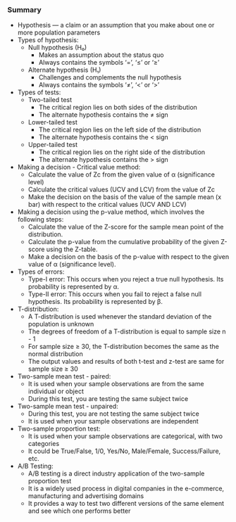 ### Summary

- Hypothesis — a claim or an assumption that you make about one or more population parameters
- Types of hypothesis:
  - Null hypothesis (H₀) 
    - Makes an assumption about the status quo
    - Always contains the symbols ‘=’, ‘≤’ or ‘≥’
  - Alternate hypothesis (H₁) 
    - Challenges and complements the null hypothesis
    - Always contains the symbols ‘≠’, ‘<’ or ‘>’
- Types of tests:
  - Two-tailed test
    - The critical region lies on both sides of the distribution
    - The alternate hypothesis contains the ≠ sign
  - Lower-tailed test
    - The critical region lies on the left side of the distribution
    - The alternate hypothesis contains the < sign
  - Upper-tailed test 
    - The critical region lies on the right side of the distribution
    - The alternate hypothesis contains the > sign
- Making a decision - Critical value method:
  - Calculate the value of Zc from the given value of α (significance level)
  - Calculate the critical values (UCV and LCV) from the value of Zc
  - Make the decision on the basis of the value of the sample mean (x bar) with respect to the critical values (UCV AND LCV)
- Making a decision using the p-value method, which involves the following steps:
  - Calculate the value of the Z-score for the sample mean point of the distribution.
  - Calculate the p-value from the cumulative probability of the given Z-score using the Z-table.
  - Make a decision on the basis of the p-value with respect to the given value of α (significance level).
- Types of errors:
  - Type-I error: This occurs when you reject a true null hypothesis. Its probability is represented by α.
  - Type-II error: This occurs when you fail to reject a false null hypothesis. Its probability is represented by β.
- T-distribution:
  - A T-distribution is used whenever the standard deviation of the population is unknown
  - The degrees of freedom of a T-distribution is equal to sample size n - 1
  - For sample size ≥ 30, the T-distribution becomes the same as the normal distribution
  - The output values and results of both t-test and z-test are same for sample size ≥ 30
- Two-sample mean test - paired:
  - It is used when your sample observations are from the same individual or object
  - During this test, you are testing the same subject twice
- Two-sample mean test - unpaired:
  - During this test, you are not testing the same subject twice
  - It is used when your sample observations are independent
- Two-sample proportion test:
  - It is used when your sample observations are categorical, with two categories
  - It could be True/False, 1/0, Yes/No, Male/Female, Success/Failure, etc. 
- A/B Testing:
  - A/B testing is a direct industry application of the two-sample proportion test
  - It is a widely used process in digital companies in the e-commerce, manufacturing and advertising domains
  - It provides a way to test two different versions of the same element and see which one performs better
